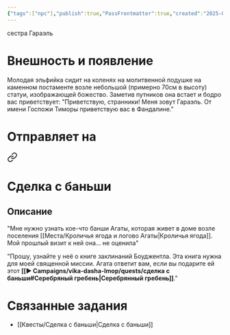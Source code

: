 ```yaml
---
{"tags":["npc"],"publish":true,"PassFrontmatter":true,"created":"2025-04-02T15:12:45.475+03:00","updated":"2025-04-02T17:27:10.146+03:00"}
---
```


сестра Гараэль


# Внешность и появление

Молодая эльфийка сидит на коленях на молитвенной подушке на каменном постаменте возле небольшой (примерно 70см в высоту) статуи, изображающей божество. Заметив путников она встает и бодро вас приветствует:
"Приветствую, странники! Меня зовут Гараэль. От имени Госпожи Тиморы приветствую вас в Фандалине."

# Отправляет на



<div class="transclusion internal-embed is-loaded"><a class="markdown-embed-link" href="/Kvesty/Sdelka-s-banshi#Sdelka-s-banshi" aria-label="Open link"><svg xmlns="http://www.w3.org/2000/svg" width="24" height="24" viewBox="0 0 24 24" fill="none" stroke="currentColor" stroke-width="2" stroke-linecap="round" stroke-linejoin="round" class="svg-icon lucide-link"><path d="M10 13a5 5 0 0 0 7.54.54l3-3a5 5 0 0 0-7.07-7.07l-1.72 1.71"></path><path d="M14 11a5 5 0 0 0-7.54-.54l-3 3a5 5 0 0 0 7.07 7.07l1.71-1.71"></path></svg></a><div class="markdown-embed">



# Сделка с баньши
## Описание

"Мне нужно узнать кое-что банши Агаты, которая живет в доме возле поселения [[Места/Кроличья ягода и логово Агаты\|Кроличья ягода]]. Мой прошлый визит к ней она... не оценила"

"Прошу, узнайте у неё о книге заклинаний Боуджентла. Эта книга нужна для моей священной миссии. Агата ответит вам, если вы подарите ей этот **[[▶️ Campaigns/vika-dasha-lmop/quests/сделка с баньши#Серебряный гребень\|Серебрянный гребень]]**."

</div></div>



# Связанные задания

- [[Квесты/Сделка с баньши\|Сделка с баньши]]

